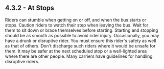 ## 4.3.2 - At Stops
Riders can stumble when getting on or off, and when the bus starts or stops. Caution riders to watch their step when leaving the bus. Wait for them to sit down or brace themselves before starting. Starting and stopping should be as smooth as possible to avoid rider injury. Occasionally, you may have a drunk or disruptive rider. You must ensure this rider's safety as well as that of others. Don't discharge such riders where it would be unsafe for them. It may be safer at the next scheduled stop or a well-lighted area where there are other people. Many carriers have guidelines for handling disruptive riders.